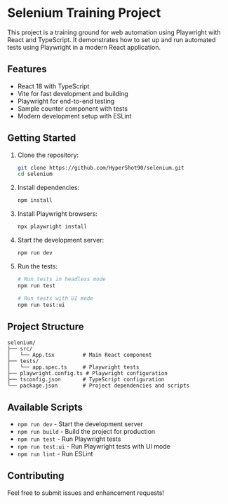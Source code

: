 # Selenium Training Project

This project is a training ground for web automation using Playwright with React and TypeScript. It demonstrates how to set up and run automated tests using Playwright in a modern React application.

## Features

- React 18 with TypeScript
- Vite for fast development and building
- Playwright for end-to-end testing
- Sample counter component with tests
- Modern development setup with ESLint

## Getting Started

1. Clone the repository:
   ```bash
   git clone https://github.com/HyperShot90/selenium.git
   cd selenium
   ```

2. Install dependencies:
   ```bash
   npm install
   ```

3. Install Playwright browsers:
   ```bash
   npx playwright install
   ```

4. Start the development server:
   ```bash
   npm run dev
   ```

5. Run the tests:
   ```bash
   # Run tests in headless mode
   npm run test
   
   # Run tests with UI mode
   npm run test:ui
   ```

## Project Structure

```
selenium/
├── src/
│   └── App.tsx         # Main React component
├── tests/
│   └── app.spec.ts     # Playwright tests
├── playwright.config.ts # Playwright configuration
├── tsconfig.json       # TypeScript configuration
└── package.json        # Project dependencies and scripts
```

## Available Scripts

- `npm run dev` - Start the development server
- `npm run build` - Build the project for production
- `npm run test` - Run Playwright tests
- `npm run test:ui` - Run Playwright tests with UI mode
- `npm run lint` - Run ESLint

## Contributing

Feel free to submit issues and enhancement requests!
